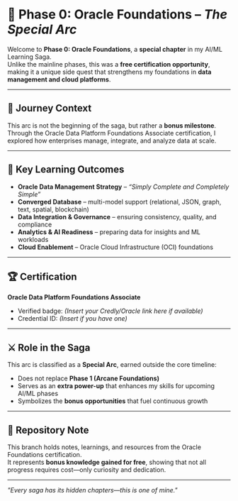 # 🌟 Phase 0: Oracle Foundations – *The Special Arc*  

Welcome to **Phase 0: Oracle Foundations**, a **special chapter** in my AI/ML Learning Saga.  
Unlike the mainline phases, this was a **free certification opportunity**, making it a unique side quest that strengthens my foundations in **data management and cloud platforms**.  

---

## 📜 Journey Context  
This arc is not the beginning of the saga, but rather a **bonus milestone**.  
Through the Oracle Data Platform Foundations Associate certification, I explored how enterprises manage, integrate, and analyze data at scale.  

---

## 🎯 Key Learning Outcomes  
- **Oracle Data Management Strategy** – *“Simply Complete and Completely Simple”*  
- **Converged Database** – multi-model support (relational, JSON, graph, text, spatial, blockchain)  
- **Data Integration & Governance** – ensuring consistency, quality, and compliance  
- **Analytics & AI Readiness** – preparing data for insights and ML workloads  
- **Cloud Enablement** – Oracle Cloud Infrastructure (OCI) foundations  

---

## 🏆 Certification  
**Oracle Data Platform Foundations Associate**  
- Verified badge: *(Insert your Credly/Oracle link here if available)*  
- Credential ID: *(Insert if you have one)*  

---

## ⚔️ Role in the Saga  
This arc is classified as a **Special Arc**, earned outside the core timeline:  
- Does not replace **Phase 1 (Arcane Foundations)**  
- Serves as an **extra power-up** that enhances my skills for upcoming AI/ML phases  
- Symbolizes the **bonus opportunities** that fuel continuous growth  

---

## 📂 Repository Note  
This branch holds notes, learnings, and resources from the Oracle Foundations certification.  
It represents **bonus knowledge gained for free**, showing that not all progress requires cost—only curiosity and dedication.  

---

*"Every saga has its hidden chapters—this is one of mine."*  

